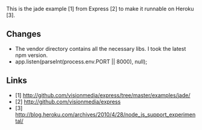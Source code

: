 This is the jade example [1] from Express [2] to make it runnable on Heroku [3]. 

Changes
--------------
* The vendor directory contains all the necessary libs. I took the latest npm version.
* app.listen(parseInt(process.env.PORT || 8000), null);

Links
------
* [1] http://github.com/visionmedia/express/tree/master/examples/jade/
* [2] http://github.com/visionmedia/express
* [3] http://blog.heroku.com/archives/2010/4/28/node_js_support_experimental/
 
